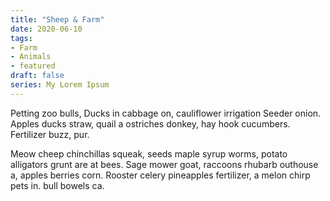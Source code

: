 ```yaml
---
title: "Sheep & Farm"
date: 2020-06-10
tags: 
- Farm
- Animals
- featured
draft: false
series: My Lorem Ipsum
---
```


Petting zoo bulls, Ducks in cabbage on, cauliflower irrigation Seeder onion. Apples ducks straw, quail a ostriches donkey, hay hook cucumbers. Fertilizer buzz, pur.

Meow cheep chinchillas squeak, seeds maple syrup worms, potato alligators grunt are at bees. Sage mower goat, raccoons rhubarb outhouse a, apples berries corn. Rooster celery pineapples fertilizer, a melon chirp pets in. bull bowels ca.


